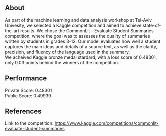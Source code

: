 ## **About**
As part of the machine learning and data analysis workshop at Tel-Aviv Univesity, we selected a Kaggle competition and aimed to achieve state-of-the-art results. We chose the CommonLit - Evaluate Student Summaries competition, where the goal was to assesses the quality of summaries written by students in grades 3-12. Our model evaluates how well a student captures the main ideas and details of a source text, as well as the clarity, precision, and fluency of the language used in the summary.  
We acheived Kaggle bronze medal stardard, with a loss score of 0.48301, only 0.03 points behind the winners of the competition.

## **Performance**
Private Score: 0.48301  
Public Score: 0.49939

## **References**
Link to the competition: https://www.kaggle.com/competitions/commonlit-evaluate-student-summaries
